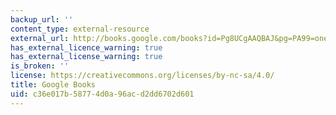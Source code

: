 ```yaml
---
backup_url: ''
content_type: external-resource
external_url: http://books.google.com/books?id=Pg8UCgAAQBAJ&pg=PA99=onepage
has_external_licence_warning: true
has_external_license_warning: true
is_broken: ''
license: https://creativecommons.org/licenses/by-nc-sa/4.0/
title: Google Books
uid: c36e017b-5877-4d0a-96ac-d2dd6702d601
---
```

